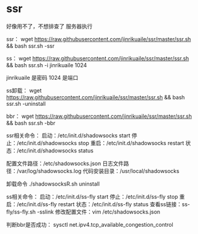 # ssr
好像用不了，不想排查了
服务器执行

ssr：
wget https://raw.githubusercontent.com/jinrikuaile/ssr/master/ssr.sh && bash ssr.sh -ssr

ss：
wget https://raw.githubusercontent.com/jinrikuaile/ssr/master/ssr.sh && bash ssr.sh -i jinrikuaile 1024

jinrikuaile 是密码 1024 是端口

ss卸载：
wget https://raw.githubusercontent.com/jinrikuaile/ssr/master/ssr.sh && bash ssr.sh -uninstall

bbr：
wget https://raw.githubusercontent.com/jinrikuaile/ssr/master/ssr.sh && bash ssr.sh -bbr



ssr相关命令：
启动：/etc/init.d/shadowsocks start
停止：/etc/init.d/shadowsocks stop
重启：/etc/init.d/shadowsocks restart
状态：/etc/init.d/shadowsocks status
 
配置文件路径：/etc/shadowsocks.json
日志文件路径：/var/log/shadowsocks.log
代码安装目录：/usr/local/shadowsocks

卸载命令
./shadowsocksR.sh uninstall



ss相关命令：
启动：/etc/init.d/ss-fly start
停止：/etc/init.d/ss-fly stop
重启：/etc/init.d/ss-fly restart
状态：/etc/init.d/ss-fly status
查看ss链接：ss-fly/ss-fly.sh -sslink
修改配置文件：vim /etc/shadowsocks.json


判断bbr是否成功：
sysctl net.ipv4.tcp_available_congestion_control
